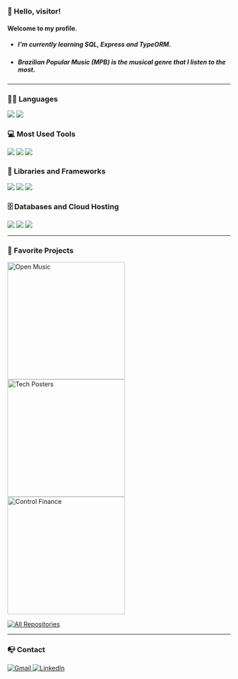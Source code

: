 <h3>👋 Hello, visitor!</h3>
<h4>Welcome to my profile.</h4>

- ##### *I'm currently learning SQL, Express and TypeORM*.
- ##### *Brazilian Popular Music (MPB) is the musical genre that I listen to the most*.

<hr>

<h3>👨‍💻 Languages</h3>
  <!-- Javascript -->
  <a href="#"><img src="https://img.shields.io/badge/JavaScript-F7DF1E.svg?logo=javascript&logoColor=black"></a>
  <!-- Typescript -->
  <a href="#"><img src="https://img.shields.io/badge/TypeScript-007ACC.svg?logo=typescript&logoColor=white"></a>

<h3>💻 Most Used Tools</h3>
  <!-- Git -->
  <a href="#"><img src="https://img.shields.io/badge/Git-F05033.svg?logo=git&logoColor=white"></a>
  <!-- Node -->
  <a href="#"><img src="https://img.shields.io/badge/Node-43853D.svg?logo=node.js&logoColor=white"></a>
  <!-- DBeaver -->
  <a href="#"><img src="https://custom-icon-badges.demolab.com/badge/-DBeaver-372923?logo=dbeaver-mono&logoColor=white"></a>

<h3>🧰 Libraries and Frameworks</h3>
  <!-- Next -->
  <a href="#"><img src="https://img.shields.io/badge/Next-white?logo=nextdotjs&logoColor=black"></a>
  <!-- React -->
  <a href="#"><img src="https://img.shields.io/badge/React-20232a.svg?logo=react&logoColor=%2361DAFB"></a>
  <!-- Express -->
  <a href="#"><img src="https://img.shields.io/badge/Express-404d59.svg?logo=express&logoColor=white"></a>

<h3>🗄️ Databases and Cloud Hosting</h3>
  <!-- Vercel -->
  <a href="#"><img src="https://img.shields.io/badge/Vercel-white.svg?logo=vercel&logoColor=black"></a>
  <!-- PostgreSQL -->
  <a href="#"><img src ="https://img.shields.io/badge/PostgreSQL-316192.svg?logo=postgresql&logoColor=white"></a>
  <!-- Github Pages -->
  <a href="#"><img src="https://img.shields.io/badge/GitHub%20Pages-327FC7.svg?logo=github&logoColor=white"></a>

<hr>

<h3>📘 Favorite Projects</h3>
<!-- Repositórios -->
<p>
  <!-- Open Music -->
  <a href="https://github.com/ronaldofrancas/open-music">
    <img width="265" title="Open Music" src="https://denvercoder1-github-readme-stats.vercel.app/api/pin/?username=ronaldofrancas&repo=open-music&theme=react&bg_color=1F222E">
  </a>

  <!-- Tech Posters -->
  <a href="https://github.com/ronaldofrancas/tech-posters">
    <img width="265" title="Tech Posters" src="https://denvercoder1-github-readme-stats.vercel.app/api/pin/?username=ronaldofrancas&repo=tech-posters&theme=react&bg_color=1F222E">
  </a>

  <!-- Control Finance -->
  <a href="https://github.com/ronaldofrancas/control-finance">
    <img width="265" title="Control Finance" src="https://denvercoder1-github-readme-stats.vercel.app/api/pin/?username=ronaldofrancas&repo=control-finance&theme=react&bg_color=1F222E">
  </a>
</p>

<!-- Ver Mais -->
<p>
  <a href="https://github.com/ronaldofrancas?tab=repositories&sort=stargazers">
    <img title="All Repositories" src="https://custom-icon-badges.demolab.com/badge/-All%20Repositories%20-1F222E?style=for-the-badge&logoColor=white&logo=repo"/>
  </a>
</p>

<hr>

<h3>📭 Contact</h3>
<!-- Gmail --> 
<a href="mailto:ronaldofrancajr@gmail.com">
  <img title="Gmail" src="https://img.shields.io/badge/Gmail-red?style=for-the-badge&logo=gmail&logoColor=white"/>
</a>

<!-- LinkedIn -->  
<a href="https://www.linkedin.com/in/ronaldofrancas/">
  <img title="LinkedIn" src="https://img.shields.io/badge/LinkedIn-blue?style=for-the-badge&logo=linkedin&logoColor=white"/>
</a>
